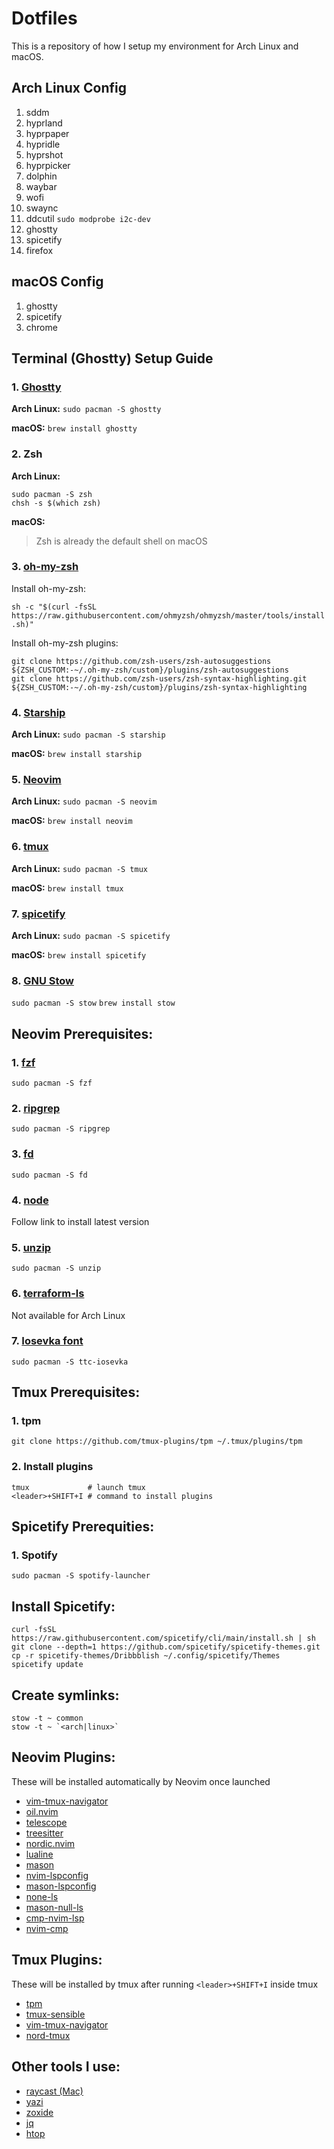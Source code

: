 # Dotfiles
This is a repository of how I setup my environment for Arch Linux and macOS.

## Arch Linux Config
1. sddm
2. hyprland
3. hyprpaper
4. hypridle
5. hyprshot
6. hyprpicker
7. dolphin
8. waybar
9. wofi
10. swaync
11. ddcutil
		 `sudo modprobe i2c-dev`
12. ghostty
13. spicetify
14. firefox

## macOS Config
1. ghostty
2. spicetify
3. chrome

## Terminal (Ghostty) Setup Guide

### 1. [Ghostty](https://github.com/ghostty-org/ghostty)

**Arch Linux:**
`sudo pacman -S ghostty`

**macOS:**
`brew install ghostty`

### 2. Zsh

**Arch Linux:**
```
sudo pacman -S zsh
chsh -s $(which zsh)
```
**macOS:**
> Zsh is already the default shell on macOS

### 3. [oh-my-zsh](https://github.com/ohmyzsh/ohmyzsh)
Install oh-my-zsh:

`sh -c "$(curl -fsSL https://raw.githubusercontent.com/ohmyzsh/ohmyzsh/master/tools/install.sh)"`

Install oh-my-zsh plugins:

```
git clone https://github.com/zsh-users/zsh-autosuggestions ${ZSH_CUSTOM:-~/.oh-my-zsh/custom}/plugins/zsh-autosuggestions
git clone https://github.com/zsh-users/zsh-syntax-highlighting.git ${ZSH_CUSTOM:-~/.oh-my-zsh/custom}/plugins/zsh-syntax-highlighting
```

### 4. [Starship](https://github.com/starship/starship)

**Arch Linux:**
`sudo pacman -S starship`

**macOS:**
`brew install starship`

### 5. [Neovim](https://github.com/neovim/neovim)

**Arch Linux:**
`sudo pacman -S neovim`

**macOS:**
`brew install neovim`

### 6. [tmux](https://github.com/tmux/tmux/wiki)

**Arch Linux:**
`sudo pacman -S tmux`

**macOS:**
`brew install tmux`

### 7. [spicetify](https://github.com/spicetify)

**Arch Linux:**
`sudo pacman -S spicetify`

**macOS:**
`brew install spicetify`

### 8. [GNU Stow](https://www.gnu.org/software/stow/)

`sudo pacman -S stow`
`brew install stow`

## Neovim Prerequisites:
### 1. [fzf](https://github.com/junegunn/fzf)
`sudo pacman -S fzf`
### 2. [ripgrep](https://github.com/BurntSushi/ripgrep)
`sudo pacman -S ripgrep`
### 3. [fd](https://github.com/sharkdp/fd)
`sudo pacman -S fd`
### 4. [node](https://nodejs.org/en/download)
Follow link to install latest version
### 5. [unzip](https://archlinux.org/packages/extra/x86_64/unzip/)
`sudo pacman -S unzip`
### 6. [terraform-ls](https://github.com/hashicorp/terraform-ls)
Not available for Arch Linux
### 7. [Iosevka font](https://github.com/be5invis/Iosevka)
`sudo pacman -S ttc-iosevka`

## Tmux Prerequisites:
### 1. tpm
`git clone https://github.com/tmux-plugins/tpm ~/.tmux/plugins/tpm`
### 2. Install plugins
```
tmux			 # launch tmux
<leader>+SHIFT+I # command to install plugins
```

## Spicetify Prerequities:
### 1. Spotify
`sudo pacman -S spotify-launcher`

## Install Spicetify:
```
curl -fsSL https://raw.githubusercontent.com/spicetify/cli/main/install.sh | sh
git clone --depth=1 https://github.com/spicetify/spicetify-themes.git
cp -r spicetify-themes/Dribbblish ~/.config/spicetify/Themes
spicetify update
```

## Create symlinks:

```
stow -t ~ common
stow -t ~ `<arch|linux>`
```

## Neovim Plugins:
These will be installed automatically by Neovim once launched
- [vim-tmux-navigator](https://github.com/christoomey/vim-tmux-navigator)
- [oil.nvim](https://github.com/stevearc/oil.nvim)
- [telescope](https://github.com/nvim-telescope/telescope.nvim)
- [treesitter](https://github.com/nvim-treesitter/nvim-treesitter)
- [nordic.nvim](https://github.com/AlexvZyl/nordic.nvim)
- [lualine](https://github.com/nvim-lualine/lualine.nvim)
- [mason](https://github.com/mason-org/mason.nvim)
- [nvim-lspconfig](https://github.com/neovim/nvim-lspconfig)
- [mason-lspconfig](https://github.com/mason-org/mason-lspconfig.nvim)
- [none-ls](https://github.com/nvimtools/none-ls.nvim)
- [mason-null-ls](https://github.com/jay-babu/mason-null-ls.nvim)
- [cmp-nvim-lsp](https://github.com/hrsh7th/cmp-nvim-lsp)
- [nvim-cmp](https://github.com/hrsh7th/nvim-cmp)

## Tmux Plugins:
These will be installed by tmux after running `<leader>+SHIFT+I` inside tmux
- [tpm](https://github.com/tmux-plugins/tpm)
- [tmux-sensible](https://github.com/tmux-plugins/tmux-sensible)
- [vim-tmux-navigator](https://github.com/christoomey/vim-tmux-navigator)
- [nord-tmux](https://github.com/nordtheme/tmux)

## Other tools I use:
- [raycast (Mac)](https://www.raycast.com/)
- [yazi](https://github.com/sxyazi/yazi)
- [zoxide](https://github.com/ajeetdsouza/zoxide)
- [jq](https://github.com/jqlang/jq)
- [htop](https://github.com/htop-dev/htop)



